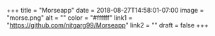 +++
title = "Morseapp"
date = 2018-08-27T14:58:01-07:00
image = "morse.png"
alt = ""
color = "#ffffff"
link1 = "https://github.com/nitgarg99/Morseapp"
link2 = ""
draft = false
+++
